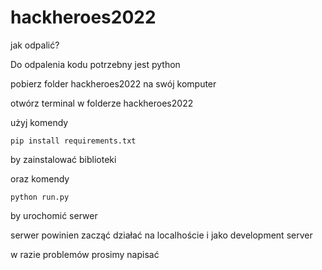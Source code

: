 # hackheroes2022

jak odpalić?

Do odpalenia kodu potrzebny jest python

pobierz folder hackheroes2022 na swój komputer

otwórz terminal w folderze hackheroes2022

użyj komendy

`pip install requirements.txt`

by zainstalować biblioteki

oraz komendy

`python run.py`

by urochomić serwer

serwer powinien zacząć działać na localhoście i jako development server 

w razie problemów prosimy napisać 
